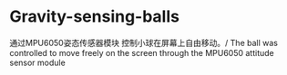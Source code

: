 # Gravity-sensing-balls
通过MPU6050姿态传感器模块 控制小球在屏幕上自由移动。/ The ball was controlled to move freely on the screen through the MPU6050 attitude sensor module
